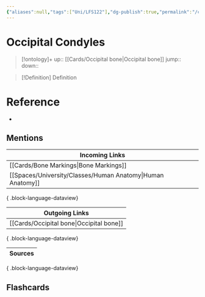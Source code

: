 ```yaml
---
{"aliases":null,"tags":["Uni/LFS122"],"dg-publish":true,"permalink":"/cards/occipital-condyles/","dgPassFrontmatter":true}
---
```


# Occipital Condyles

> [!ontology]+
> up:: [[Cards/Occipital bone\|Occipital bone]]
> jump:: 
> down:: 

> [!Definition] Definition
> 

# Reference
- 

## Mentions
| Incoming Links                                                |
| ------------------------------------------------------------- |
| [[Cards/Bone Markings\|Bone Markings]]                     |
| [[Spaces/University/Classes/Human Anatomy\|Human Anatomy]] |

{ .block-language-dataview}

| Outgoing Links                              |
| ------------------------------------------- |
| [[Cards/Occipital bone\|Occipital bone]] |

{ .block-language-dataview}

| Sources |
| ------- |

{ .block-language-dataview}

## Flashcards 
